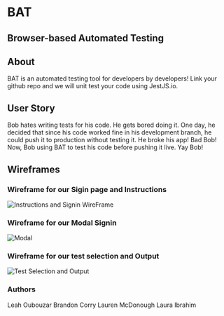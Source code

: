 # BAT
## Browser-based Automated Testing

## About 
BAT is an automated testing tool for developers by developers! Link your github repo and we will unit test your code using JestJS.io. 

## User Story
Bob hates writing tests for his code. He gets bored doing it. One day, he decided that since his code worked fine in his development branch, he could push it to production without testing it. He broke his app! Bad Bob! Now, Bob using BAT to test his code before pushing it live. Yay Bob!

## Wireframes

### Wireframe for our Sigin page and Instructions
![Instructions and Signin WireFrame](https://wireframe.cc/FSqQCG)

### Wireframe for our Modal Signin
![Modal](https://wireframe.cc/CpKmSw)

### Wireframe for our test selection and Output
![Test Selection and Output](https://wireframe.cc/y23RHe)

### Authors
Leah Oubouzar
Brandon Corry
Lauren McDonough
Laura Ibrahim
